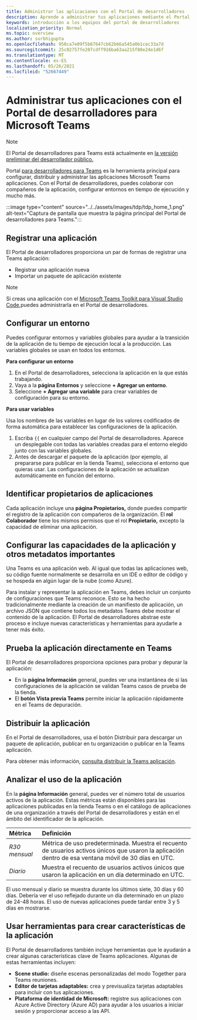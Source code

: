 ```yaml
---
title: Administrar las aplicaciones con el Portal de desarrolladores
description: Aprende a administrar tus aplicaciones mediante el Portal de desarrolladores para Microsoft Teams.
keywords: introducción a los equipos del portal de desarrolladores
localization_priority: Normal
ms.topic: overview
ms.author: surbhigupta
ms.openlocfilehash: 950ca7e09f5b87647cb62b66a545a0b1cec33a7d
ms.sourcegitcommit: 25c02757fe207cdff916ba63aa215f88e24e1d6f
ms.translationtype: MT
ms.contentlocale: es-ES
ms.lasthandoff: 05/26/2021
ms.locfileid: "52667449"
---
```

# <a name="manage-your-apps-with-the-developer-portal-for-microsoft-teams"></a>Administrar tus aplicaciones con el Portal de desarrolladores para Microsoft Teams

> [!NOTE]
> El Portal de desarrolladores para Teams está actualmente en [la versión preliminar del desarrollador público.](~/resources/dev-preview/developer-preview-intro.md)

Portal <a href="https://dev.teams.microsoft.com" target="_blank">para desarrolladores para Teams</a> es la herramienta principal para configurar, distribuir y administrar las aplicaciones Microsoft Teams aplicaciones. Con el Portal de desarrolladores, puedes colaborar con compañeros de la aplicación, configurar entornos en tiempo de ejecución y mucho más.

:::image type="content" source="../../assets/images/tdp/tdp_home_1.png" alt-text="Captura de pantalla que muestra la página principal del Portal de desarrolladores para Teams.":::

## <a name="register-an-app"></a>Registrar una aplicación

El Portal de desarrolladores proporciona un par de formas de registrar una Teams aplicación:

* Registrar una aplicación nueva
* Importar un paquete de aplicación existente

> [!NOTE]
> Si creas una aplicación con el [Microsoft Teams Toolkit para Visual Studio Code,](https://marketplace.visualstudio.com/items?itemName=TeamsDevApp.ms-teams-vscode-extension)puedes administrarla en el Portal de desarrolladores.

## <a name="set-up-an-environment"></a>Configurar un entorno

Puedes configurar entornos y variables globales para ayudar a la transición de la aplicación de tu tiempo de ejecución local a la producción. Las variables globales se usan en todos los entornos.

**Para configurar un entorno**

1. En el Portal de desarrolladores, selecciona la aplicación en la que estás trabajando.
2. Vaya a la **página Entornos** y seleccione **+ Agregar un entorno**.
3. Seleccione **+ Agregar una variable** para crear variables de configuración para su entorno.

**Para usar variables**

Usa los nombres de las variables en lugar de los valores codificados de forma automática para establecer las configuraciones de la aplicación.

1. Escriba `{{` en cualquier campo del Portal de desarrolladores. Aparece un desplegable con todas las variables creadas para el entorno elegido junto con las variables globales.  
1. Antes de descargar el paquete de la aplicación (por ejemplo, al prepararse para publicar en la tienda Teams), selecciona el entorno que quieras usar. Las configuraciones de la aplicación se actualizan automáticamente en función del entorno. 

## <a name="identify-app-owners"></a>Identificar propietarios de aplicaciones

Cada aplicación incluye una **página Propietarios,** donde puedes compartir el registro de la aplicación con compañeros de la organización. El **rol Colaborador** tiene los mismos permisos que el rol **Propietario,** excepto la capacidad de eliminar una aplicación.

## <a name="configure-your-apps-capabilities-and-other-important-metadata"></a>Configurar las capacidades de la aplicación y otros metadatos importantes

Una Teams es una aplicación web. Al igual que todas las aplicaciones web, su código fuente normalmente se desarrolla en un IDE o editor de código y se hospeda en algún lugar de la nube (como Azure).

Para instalar y representar la aplicación en Teams, debes incluir un conjunto de configuraciones que Teams reconoce. Esto se ha hecho tradicionalmente mediante la creación de un manifiesto de aplicación, un archivo JSON que contiene todos los metadatos Teams debe mostrar el contenido de la aplicación. El Portal de desarrolladores abstrae este proceso e incluye nuevas características y herramientas para ayudarle a tener más éxito.

## <a name="test-your-app-directly-in-teams"></a>Prueba la aplicación directamente en Teams

El Portal de desarrolladores proporciona opciones para probar y depurar la aplicación:

* En la **página Información** general, puedes ver una instantánea de si las configuraciones de la aplicación se validan Teams casos de prueba de la tienda.
* El **botón Vista previa Teams** permite iniciar la aplicación rápidamente en el Teams de depuración.

## <a name="distribute-your-app"></a>Distribuir la aplicación

En el Portal de  desarrolladores, usa el botón Distribuir para descargar un paquete de aplicación, publicar en tu organización o publicar en la Teams aplicación.

Para obtener más información, [consulta distribuir la Teams aplicación](~/concepts/deploy-and-publish/apps-publish-overview.md).

## <a name="analyze-your-apps-usage"></a>Analizar el uso de la aplicación

En la **página Información** general, puedes ver el número total de usuarios activos de la aplicación. Estas métricas están disponibles para las aplicaciones publicadas en la tienda Teams o en el catálogo de aplicaciones de una organización a través del Portal de desarrolladores y están en el ámbito del identificador de la aplicación.

| Métrica | Definición |
| :-----------------------| :------------------------------------------------------------------------------------------------------|
| *R30 mensual* | Métrica de uso predeterminada. Muestra el recuento de usuarios activos únicos que usaron la aplicación dentro de esa ventana móvil de 30 días en UTC. |
| *Diario* | Muestra el recuento de usuarios activos únicos que usaron la aplicación en un día determinado en UTC. |

El uso mensual y diario se muestra durante los últimos siete, 30 días y 60 días. Debería ver el uso reflejado durante un día determinado en un plazo de 24-48 horas. El uso de nuevas aplicaciones puede tardar entre 3 y 5 días en mostrarse.

## <a name="use-tools-to-create-app-features"></a>Usar herramientas para crear características de la aplicación

El Portal de desarrolladores también incluye herramientas que le ayudarán a crear algunas características clave de Teams aplicaciones. Algunas de estas herramientas incluyen:

* **Scene studio:** diseñe escenas personalizadas del modo Together para Teams reuniones.
* **Editor de tarjetas adaptables:** crea y previsualiza tarjetas adaptables para incluir con tus aplicaciones.
* **Plataforma de identidad de Microsoft:** registre sus aplicaciones con Azure Active Directory (Azure AD) para ayudar a los usuarios a iniciar sesión y proporcionar acceso a las API.
